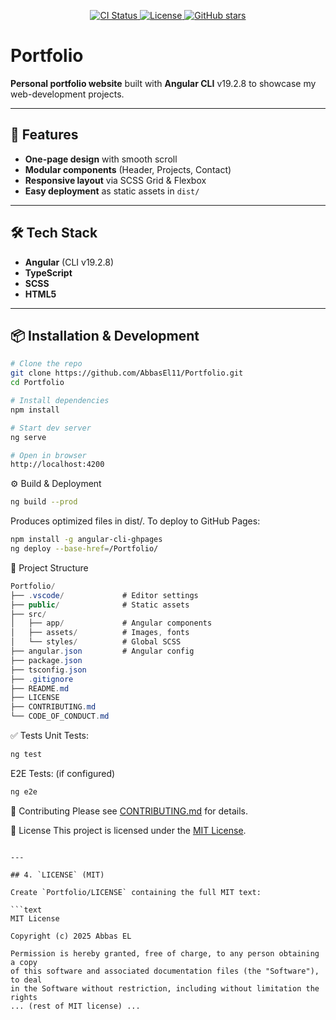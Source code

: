<p align="center">
  <a href="https://github.com/AbbasEl11/Portfolio/actions">
    <img src="https://img.shields.io/github/actions/workflow/status/AbbasEl11/Portfolio/ci.yml?branch=main"
         alt="CI Status">
  </a>
  <a href="LICENSE">
    <img src="https://img.shields.io/badge/license-MIT-blue.svg"
         alt="License">
  </a>
  <a href="https://github.com/AbbasEl11/Portfolio/stargazers">
    <img src="https://img.shields.io/github/stars/AbbasEl11/Portfolio?style=social"
         alt="GitHub stars">
  </a>
</p>

# Portfolio

**Personal portfolio website** built with **Angular CLI** v19.2.8 to showcase my web-development projects.

---

## 🚀 Features

- **One-page design** with smooth scroll  
- **Modular components** (Header, Projects, Contact)  
- **Responsive layout** via SCSS Grid & Flexbox  
- **Easy deployment** as static assets in `dist/`

---

## 🛠️ Tech Stack

- **Angular** (CLI v19.2.8)  
- **TypeScript**  
- **SCSS**  
- **HTML5**

---

## 📦 Installation & Development

```bash
# Clone the repo
git clone https://github.com/AbbasEl11/Portfolio.git
cd Portfolio

# Install dependencies
npm install

# Start dev server
ng serve

# Open in browser
http://localhost:4200
````

⚙️ Build & Deployment

```bash
ng build --prod
````

Produces optimized files in dist/.
To deploy to GitHub Pages:

```bash
npm install -g angular-cli-ghpages
ng deploy --base-href=/Portfolio/
````

📁 Project Structure

```csharp
Portfolio/
├── .vscode/             # Editor settings
├── public/              # Static assets
├── src/
│   ├── app/             # Angular components
│   ├── assets/          # Images, fonts
│   └── styles/          # Global SCSS
├── angular.json         # Angular config
├── package.json
├── tsconfig.json
├── .gitignore
├── README.md
├── LICENSE
├── CONTRIBUTING.md
└── CODE_OF_CONDUCT.md
````

✅ Tests
Unit Tests:

```bash
ng test
```

E2E Tests: (if configured)

```bash
ng e2e
```

🤝 Contributing
Please see [CONTRIBUTING.md](CONTRIBUTING.md) for details.

📄 License
This project is licensed under the [MIT License](LICENSE).

```yami

---

## 4. `LICENSE` (MIT)

Create `Portfolio/LICENSE` containing the full MIT text:

```text
MIT License

Copyright (c) 2025 Abbas EL

Permission is hereby granted, free of charge, to any person obtaining a copy
of this software and associated documentation files (the "Software"), to deal
in the Software without restriction, including without limitation the rights
... (rest of MIT license) ...
````
